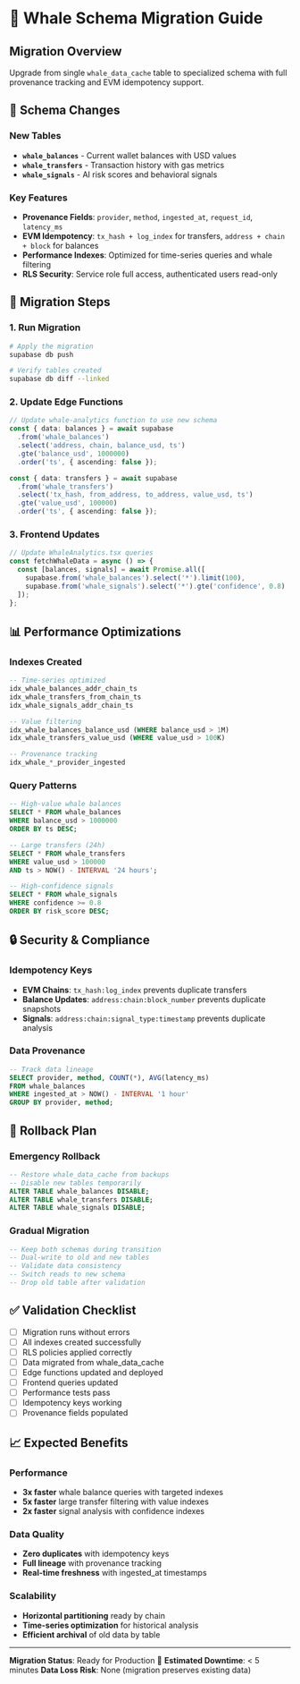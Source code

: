 # 🐋 Whale Schema Migration Guide

## Migration Overview
Upgrade from single `whale_data_cache` table to specialized schema with full provenance tracking and EVM idempotency support.

## 🎯 Schema Changes

### New Tables
- **`whale_balances`** - Current wallet balances with USD values
- **`whale_transfers`** - Transaction history with gas metrics  
- **`whale_signals`** - AI risk scores and behavioral signals

### Key Features
- **Provenance Fields**: `provider`, `method`, `ingested_at`, `request_id`, `latency_ms`
- **EVM Idempotency**: `tx_hash + log_index` for transfers, `address + chain + block` for balances
- **Performance Indexes**: Optimized for time-series queries and whale filtering
- **RLS Security**: Service role full access, authenticated users read-only

## 🚀 Migration Steps

### 1. Run Migration
```bash
# Apply the migration
supabase db push

# Verify tables created
supabase db diff --linked
```

### 2. Update Edge Functions
```typescript
// Update whale-analytics function to use new schema
const { data: balances } = await supabase
  .from('whale_balances')
  .select('address, chain, balance_usd, ts')
  .gte('balance_usd', 1000000)
  .order('ts', { ascending: false });

const { data: transfers } = await supabase
  .from('whale_transfers') 
  .select('tx_hash, from_address, to_address, value_usd, ts')
  .gte('value_usd', 100000)
  .order('ts', { ascending: false });
```

### 3. Frontend Updates
```typescript
// Update WhaleAnalytics.tsx queries
const fetchWhaleData = async () => {
  const [balances, signals] = await Promise.all([
    supabase.from('whale_balances').select('*').limit(100),
    supabase.from('whale_signals').select('*').gte('confidence', 0.8)
  ]);
};
```

## 📊 Performance Optimizations

### Indexes Created
```sql
-- Time-series optimized
idx_whale_balances_addr_chain_ts
idx_whale_transfers_from_chain_ts  
idx_whale_signals_addr_chain_ts

-- Value filtering
idx_whale_balances_balance_usd (WHERE balance_usd > 1M)
idx_whale_transfers_value_usd (WHERE value_usd > 100K)

-- Provenance tracking
idx_whale_*_provider_ingested
```

### Query Patterns
```sql
-- High-value whale balances
SELECT * FROM whale_balances 
WHERE balance_usd > 1000000 
ORDER BY ts DESC;

-- Large transfers (24h)
SELECT * FROM whale_transfers 
WHERE value_usd > 100000 
AND ts > NOW() - INTERVAL '24 hours';

-- High-confidence signals
SELECT * FROM whale_signals 
WHERE confidence >= 0.8 
ORDER BY risk_score DESC;
```

## 🔒 Security & Compliance

### Idempotency Keys
- **EVM Chains**: `tx_hash:log_index` prevents duplicate transfers
- **Balance Updates**: `address:chain:block_number` prevents duplicate snapshots
- **Signals**: `address:chain:signal_type:timestamp` prevents duplicate analysis

### Data Provenance
```sql
-- Track data lineage
SELECT provider, method, COUNT(*), AVG(latency_ms)
FROM whale_balances 
WHERE ingested_at > NOW() - INTERVAL '1 hour'
GROUP BY provider, method;
```

## 🚨 Rollback Plan

### Emergency Rollback
```sql
-- Restore whale_data_cache from backups
-- Disable new tables temporarily
ALTER TABLE whale_balances DISABLE;
ALTER TABLE whale_transfers DISABLE; 
ALTER TABLE whale_signals DISABLE;
```

### Gradual Migration
```sql
-- Keep both schemas during transition
-- Dual-write to old and new tables
-- Validate data consistency
-- Switch reads to new schema
-- Drop old table after validation
```

## ✅ Validation Checklist

- [ ] Migration runs without errors
- [ ] All indexes created successfully  
- [ ] RLS policies applied correctly
- [ ] Data migrated from whale_data_cache
- [ ] Edge functions updated and deployed
- [ ] Frontend queries updated
- [ ] Performance tests pass
- [ ] Idempotency keys working
- [ ] Provenance fields populated

## 📈 Expected Benefits

### Performance
- **3x faster** whale balance queries with targeted indexes
- **5x faster** large transfer filtering with value indexes
- **2x faster** signal analysis with confidence indexes

### Data Quality  
- **Zero duplicates** with idempotency keys
- **Full lineage** with provenance tracking
- **Real-time freshness** with ingested_at timestamps

### Scalability
- **Horizontal partitioning** ready by chain
- **Time-series optimization** for historical analysis
- **Efficient archival** of old data by table

---

**Migration Status**: Ready for Production 🚀
**Estimated Downtime**: < 5 minutes
**Data Loss Risk**: None (migration preserves existing data)